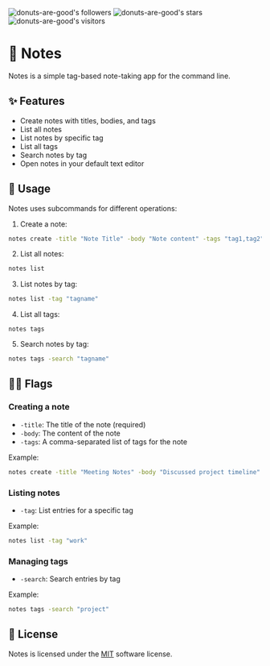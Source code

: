 ![donuts-are-good's followers](https://img.shields.io/github/followers/donuts-are-good?&color=555&style=for-the-badge&label=followers) ![donuts-are-good's stars](https://img.shields.io/github/stars/donuts-are-good?affiliations=OWNER%2CCOLLABORATOR&color=555&style=for-the-badge) ![donuts-are-good's visitors](https://komarev.com/ghpvc/?username=donuts-are-good&color=555555&style=for-the-badge&label=visitors)


# 📝 Notes

Notes is a simple tag-based note-taking app for the command line.

## ✨ Features

- Create notes with titles, bodies, and tags
- List all notes
- List notes by specific tag
- List all tags
- Search notes by tag
- Open notes in your default text editor

## 🚀 Usage

Notes uses subcommands for different operations:

1. Create a note:
```bash
notes create -title "Note Title" -body "Note content" -tags "tag1,tag2"
```

2. List all notes:
```bash
notes list
```

3. List notes by tag:
```bash
notes list -tag "tagname"
```

4. List all tags:
```
notes tags
```

5. Search notes by tag:
```bash
notes tags -search "tagname"
```

## 🏴‍☠️ Flags

### Creating a note

- `-title`: The title of the note (required)
- `-body`: The content of the note
- `-tags`: A comma-separated list of tags for the note

Example:
```bash
notes create -title "Meeting Notes" -body "Discussed project timeline" -tags "work,project"
```

### Listing notes

- `-tag`: List entries for a specific tag

Example:

```bash
notes list -tag "work"
```


### Managing tags

- `-search`: Search entries by tag

Example:
```bash
notes tags -search "project"
```

## 📜 License

Notes is licensed under the [MIT](https://opensource.org/licenses/MIT) software license. 

